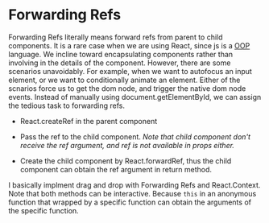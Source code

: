 # Forwarding Refs

Forwarding Refs literally means forward refs from parent to child components. It is a rare case when we are using React, since js is a [OOP](https://en.wikipedia.org/wiki/Object-oriented_programming) language. We incline toward encapsulating components rather than involving in the details of the component. However, there are some scenarios unavoidably. For example, when we want to autofocus an input element, or we want to conditionally animate an element. Either of the scnarios force us to get the dom node, and trigger the native dom node events. Instead of manually using document.getElementById, we can assign the tedious task to forwarding refs.

- React.createRef in the parent component

- Pass the ref to the child component.
  *Note that child component don't receive the ref argument, and ref is not available in props either.*

- Create the child component by React.forwardRef, thus the child component can obtain the ref argument in return method.


I basically implment drag and drop with Forwarding Refs and React.Context. Note that both methods can be interactive. Because `this` in an anonymous function that wrapped by a specific function can obtain the arguments of the specific function.

